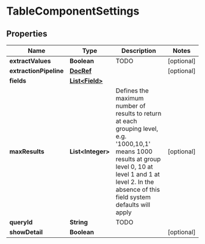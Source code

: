 # TableComponentSettings

## Properties
Name | Type | Description | Notes
------------ | ------------- | ------------- | -------------
**extractValues** | **Boolean** | TODO |  [optional]
**extractionPipeline** | [**DocRef**](DocRef.md) |  |  [optional]
**fields** | [**List&lt;Field&gt;**](Field.md) |  | 
**maxResults** | **List&lt;Integer&gt;** | Defines the maximum number of results to return at each grouping level, e.g. &#x27;1000,10,1&#x27; means 1000 results at group level 0, 10 at level 1 and 1 at level 2. In the absence of this field system defaults will apply |  [optional]
**queryId** | **String** | TODO | 
**showDetail** | **Boolean** |  |  [optional]
